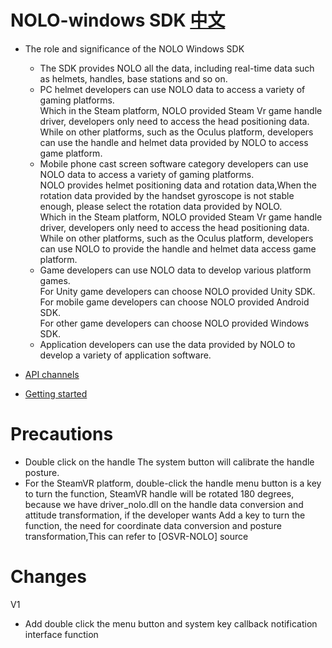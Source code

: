 # NOLO-windows SDK   [中文](https://github.com/NOLOVR/NOLO-Windows-SDK/blob/master/README_CN.md)

- The role and significance of the NOLO Windows SDK  
    * The SDK provides NOLO all the data, including real-time data such as helmets, handles, base stations and so on.  
    * PC helmet developers can use NOLO  data to access  a variety of gaming platforms.  
      Which in the Steam platform, NOLO provided Steam Vr game handle driver, developers only need to access the head positioning data.  
      While on other platforms, such as the Oculus platform, developers can use the handle and helmet data provided by NOLO to access game platform.  
    * Mobile phone cast screen software category developers can use NOLO  data to access  a variety of   gaming platforms.  
      NOLO provides helmet positioning data and rotation data,When the rotation data provided by the handset gyroscope is not stable enough, please select the rotation data provided by NOLO.  
      Which in the Steam platform, NOLO provided Steam Vr game handle driver, developers only need to access the head positioning data.  
      While on other platforms, such as the Oculus platform, developers can use NOLO to provide the handle and helmet data access game platform.   
    * Game developers can use NOLO data to develop various platform games.  
      For Unity game developers can choose NOLO provided Unity SDK.  
      For mobile game developers can choose NOLO provided Android SDK.  
      For other game developers can choose NOLO provided Windows SDK.  
    * Application developers can use the data provided by NOLO to develop a variety of application software.   
   
- [API channels](https://github.com/NOLOVR/NOLO-Windows-SDK/wiki)  

- [Getting started](https://github.com/NOLOVR/NOLO-Windows-SDK/blob/master/GetStarted.md) 
# Precautions
  * Double click on the handle The system button will calibrate the handle posture.
  * For the SteamVR platform, double-click the handle menu button is a key to turn the function, SteamVR handle will be rotated 180 degrees, because we have driver_nolo.dll on the handle data conversion and attitude transformation, if the developer wants Add a key to turn the function, the need for coordinate data conversion and posture transformation,This can refer to [OSVR-NOLO] source
#
# Changes  
V1
- Add double click the menu button and system key callback notification interface function 
#

        
        
